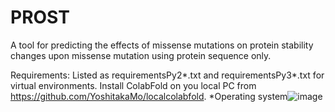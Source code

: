# PROST

A tool for predicting the effects of missense mutations on protein stability changes upon missense mutation using protein sequence only.

Requirements: Listed as requirementsPy2*.txt and requirementsPy3*.txt for virtual environments. Install ColabFold on you local PC from https://github.com/YoshitakaMo/localcolabfold. *Operating system![image](https://user-images.githubusercontent.com/48677766/175101374-2b668a40-14f3-4392-8984-5ab54496d466.png)

